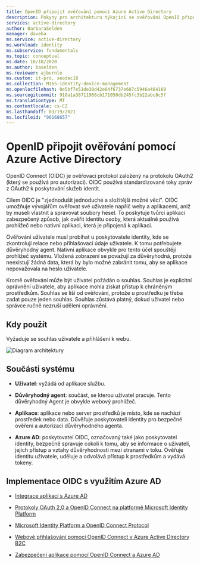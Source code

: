 ```yaml
---
title: OpenID připojit ověřování pomocí Azure Active Directory
description: Pokyny pro architekturu týkající se ověřování OpenID připojení pomocí Azure Active Directory.
services: active-directory
author: BarbaraSelden
manager: daveba
ms.service: active-directory
ms.workload: identity
ms.subservice: fundamentals
ms.topic: conceptual
ms.date: 10/10/2020
ms.author: baselden
ms.reviewer: ajburnle
ms.custom: it-pro, seodec18
ms.collection: M365-identity-device-management
ms.openlocfilehash: 0e5bf7e51de38d42e64f6737e687c5946a464160
ms.sourcegitcommit: 910a1a38711966cb171050db245fc3b22abc8c5f
ms.translationtype: MT
ms.contentlocale: cs-CZ
ms.lasthandoff: 03/19/2021
ms.locfileid: "96168657"
---
```

# <a name="openid-connect-authentication-with-azure-active-directory"></a>OpenID připojit ověřování pomocí Azure Active Directory

OpenID Connect (OIDC) je ověřovací protokol založený na protokolu OAuth2 (který se používá pro autorizaci). OIDC používá standardizované toky zpráv z OAuth2 k poskytování služeb identit. 

Cílem OIDC je "zjednodušit jednoduché a složitější možné věci". OIDC umožňuje vývojářům ověřovat své uživatele napříč weby a aplikacemi, aniž by museli vlastnit a spravovat soubory hesel. To poskytuje tvůrci aplikací zabezpečený způsob, jak ověřit identitu osoby, která aktuálně používá prohlížeč nebo nativní aplikaci, která je připojená k aplikaci.

Ověřování uživatele musí probíhat u poskytovatele identity, kde se zkontrolují relace nebo přihlašovací údaje uživatele. K tomu potřebujete důvěryhodný agent. Nativní aplikace obvykle pro tento účel spouštějí prohlížeč systému. Vložená zobrazení se považují za důvěryhodná, protože neexistují žádná data, která by bylo možné zabránit tomu, aby se aplikace nepovažovala na heslo uživatele. 

Kromě ověřování může být uživatel požádán o souhlas. Souhlas je explicitní oprávnění uživatele, aby aplikace mohla získat přístup k chráněným prostředkům. Souhlas se liší od ověřování, protože u prostředku je třeba zadat pouze jeden souhlas. Souhlas zůstává platný, dokud uživatel nebo správce ručně nezruší udělení oprávnění. 

## <a name="use-when"></a>Kdy použít

Vyžaduje se souhlas uživatele a přihlášení k webu.

![Diagram architektury](./media/authentication-patterns/oidc-auth.png)

## <a name="components-of-system"></a>Součásti systému

* **Uživatel**: vyžádá od aplikace službu.

* **Důvěryhodný agent**: součást, se kterou uživatel pracuje. Tento důvěryhodný Agent je obvykle webový prohlížeč.

* **Aplikace**: aplikace nebo server prostředků je místo, kde se nachází prostředek nebo data. Důvěřuje poskytovateli identity pro bezpečné ověření a autorizaci důvěryhodného agenta. 

* **Azure AD**: poskytovatel OIDC, označovaný také jako poskytovatel identity, bezpečně spravuje cokoli k tomu, aby se informace o uživateli, jejich přístup a vztahy důvěryhodnosti mezi stranami v toku. Ověřuje identitu uživatele, uděluje a odvolává přístup k prostředkům a vydává tokeny. 

## <a name="implement-oidc-with-azure-ad"></a>Implementace OIDC s využitím Azure AD

* [Integrace aplikací s Azure AD](../saas-apps/tutorial-list.md) 

* [Protokoly OAuth 2,0 a OpenID Connect na platformě Microsoft Identity Platform](../develop/active-directory-v2-protocols.md) 

* [Microsoft Identity Platform a OpenID Connect Protocol](../develop/v2-protocols-oidc.md) 

* [Webové přihlašování pomocí OpenID Connect v Azure Active Directory B2C](../../active-directory-b2c/openid-connect.md) 

* [Zabezpečení aplikace pomocí OpenID Connect a Azure AD](/learn/modules/secure-app-with-oidc-and-azure-ad/) 

